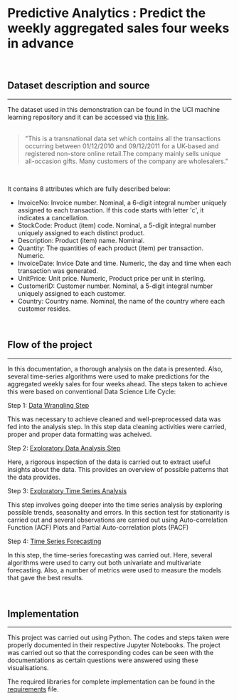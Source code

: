 # Predictive Analytics : Predict the weekly aggregated sales four weeks in advance
<br>
 <h2> Dataset description and source </h2>
 <hr>
The dataset used in this demonstration can be found in the UCI machine learning repository and it can be accessed via <a href = 'https://www.kaggle.com/mashlyn/online-retail-iiuci'>this link</a>.
<br><br>
<blockquote>"This is a transnational data set which contains all the transactions occurring between 01/12/2010 and 09/12/2011 for a UK-based and registered non-store online retail.The company mainly sells unique all-occasion gifts. Many customers of the company are wholesalers."</blockquote>
<br>

It contains 8 attributes which are fully described below:
- InvoiceNo: Invoice number. Nominal, a 6-digit integral number uniquely assigned to each transaction. If this code starts with letter 'c', it indicates a cancellation.  
- StockCode: Product (item) code. Nominal, a 5-digit integral number uniquely assigned to each distinct product.  
- Description: Product (item) name. Nominal.  
- Quantity: The quantities of each product (item) per transaction. Numeric.  
- InvoiceDate: Invice Date and time. Numeric, the day and time when each transaction was generated.  
- UnitPrice: Unit price. Numeric, Product price per unit in sterling.  
- CustomerID: Customer number. Nominal, a 5-digit integral number uniquely assigned to each customer.  
- Country: Country name. Nominal, the name of the country where each customer resides.

<br>
 <h2> Flow of the project </h2>
<hr> 
In this documentation, a thorough analysis on the data is presented. Also, several time-series algorithms were used to make predictions for the aggregated weekly sales for four weeks ahead. The steps taken to achieve this were based on conventional Data Science Life Cycle:

Step 1:  <a href='https://github.com/DrUkachi/online_retail_project/blob/main/online_retail_data_wrangling.ipynb'>Data Wrangling Step</a> 

This was necessary to achieve cleaned and well-preprocessed data was fed into the analysis step. In this step data cleaning activities were carried, proper and proper data formatting was acheived.

Step 2: <a href='https://github.com/DrUkachi/online_retail_project/blob/main/online_retail_EDA.ipynb'>Exploratory Data Analysis Step</a> 

Here, a rigorous inspection of the data is carried out to extract useful insights about the data. This provides an overview of possible patterns that the data provides.

Step 3: <a href='https://github.com/DrUkachi/online_retail_project/blob/main/online_retail_time_series_analysis.ipynb'>Exploratory Time Series Analysis</a> 

This step involves going deeper into the time series analysis by exploring possible trends, seasonality and errors. In this section test for stationarity  is carried out and several observations are carried out using Auto-correlation Function (ACF) Plots and Partial Auto-correlation plots (PACF)

Step 4: <a href='https://github.com/DrUkachi/online_retail_project/blob/main/online_retail_time_series_forecasting.ipynb'>Time Series Forecasting</a>

In this step, the time-series forecasting was carried out. Here, several algorithms were used to carry out both univariate and multivariate forecasting. Also, a number of metrics were used to measure the models that gave the best results.

<br>
<h2> Implementation </h2>
<hr>
This project was carried out using Python. The codes and steps taken were properly documented in their respective Jupyter Notebooks. The project was carried out so that the corresponding codes can be seen with the documentations as certain questions were answered using these visualisations.

The required libraries for complete implementation can be found in the <a href='https://github.com/amir-hojjati/Data-Analysis-Online-Retail-Transactions/blob/master/Requirements.txt'>requirements</a> file.
